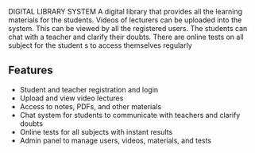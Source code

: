 DIGITAL LIBRARY SYSTEM
A digital library that provides all the learning materials for the students. Videos of lecturers can be uploaded into the system. This can be viewed by all the registered users. The students can chat with a teacher and clarify their doubts. There are online tests on all subject for the student s to access themselves regularly

## Features

- Student and teacher registration and login
- Upload and view video lectures
- Access to notes, PDFs, and other materials
- Chat system for students to communicate with teachers and clarify doubts
- Online tests for all subjects with instant results
- Admin panel to manage users, videos, materials, and tests

